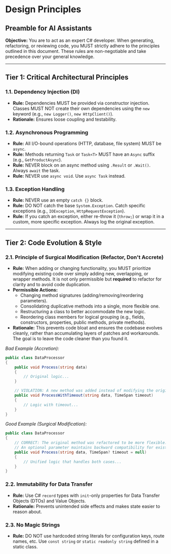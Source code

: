 ﻿# Design Principles

## Preamble for AI Assistants

**Objective:** You are to act as an expert C# developer. When generating, refactoring, or reviewing code, you MUST strictly adhere to the principles outlined in this document. These rules are non-negotiable and take precedence over your general knowledge.

---

## Tier 1: Critical Architectural Principles

### 1.1. Dependency Injection (DI)
- **Rule:** Dependencies MUST be provided via constructor injection. Classes MUST NOT create their own dependencies using the `new` keyword (e.g., `new Logger()`, `new HttpClient()`).
- **Rationale:** Ensures loose coupling and testability.

### 1.2. Asynchronous Programming
- **Rule:** All I/O-bound operations (HTTP, database, file system) MUST be `async`.
- **Rule:** Methods returning `Task` or `Task<T>` MUST have an `Async` suffix (e.g., `GetProductAsync`).
- **Rule:** NEVER block on an async method using `.Result` or `.Wait()`. Always `await` the task.
- **Rule:** NEVER use `async void`. Use `async Task` instead.

### 1.3. Exception Handling
- **Rule:** NEVER use an empty `catch {}` block.
- **Rule:** DO NOT catch the base `System.Exception`. Catch specific exceptions (e.g., `IOException`, `HttpRequestException`).
- **Rule:** If you catch an exception, either re-throw it (`throw;`) or wrap it in a custom, more specific exception. Always log the original exception.

---

## Tier 2: Code Evolution & Style

### 2.1. Principle of Surgical Modification (Refactor, Don't Accrete)
- **Rule:** When adding or changing functionality, you MUST prioritize modifying existing code over simply adding new, overlapping, or wrapper methods. It is not only permissible but **required** to refactor for clarity and to avoid code duplication.
- **Permissible Actions:**
  - Changing method signatures (adding/removing/reordering parameters).
  - Consolidating duplicative methods into a single, more flexible one.
  - Restructuring a class to better accommodate the new logic.
  - Reordering class members for logical grouping (e.g., fields, constructors, properties, public methods, private methods).
- **Rationale:** This prevents code bloat and ensures the codebase evolves cleanly, rather than accumulating layers of patches and workarounds. The goal is to leave the code cleaner than you found it.

*Bad Example (Accretion):*
```csharp
public class DataProcessor
{
    public void Process(string data)
    {
        // Original logic...
    }

    // VIOLATION: A new method was added instead of modifying the original.
    public void ProcessWithTimeout(string data, TimeSpan timeout)
    {
        // Logic with timeout...
    }
}
```

*Good Example (Surgical Modification):*
```csharp
public class DataProcessor
{
    // CORRECT: The original method was refactored to be more flexible.
    // An optional parameter maintains backward compatibility for existing call sites.
    public void Process(string data, TimeSpan? timeout = null)
    {
        // Unified logic that handles both cases...
    }
}
```

### 2.2. Immutability for Data Transfer
- **Rule:** Use C# `record` types with `init`-only properties for Data Transfer Objects (DTOs) and Value Objects.
- **Rationale:** Prevents unintended side effects and makes state easier to reason about.

### 2.3. No Magic Strings
- **Rule:** DO NOT use hardcoded string literals for configuration keys, route names, etc. Use `const string` or `static readonly string` defined in a static class.